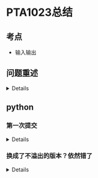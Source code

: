 # PTA1023总结
## 考点
- 输入输出

## 问题重述
<details>
    <summary>Details</summary>

![](https://raw.githubusercontent.com/ednow/cloudimg/main/githubio/20210701183844.png)
</details>




## python
### 第一次提交
<details>
    <summary>Details</summary>

![](https://raw.githubusercontent.com/ednow/cloudimg/main/githubio/20210701192651.png)

</details>

### 换成了不溢出的版本？依然错了

<details>
    <summary>Details</summary>

![](https://raw.githubusercontent.com/ednow/cloudimg/main/githubio/20210701234328.png)
</details>

